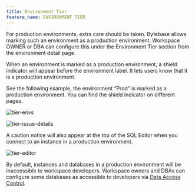 ```yaml
---
title: Environment Tier
feature_name: ENVIRONMENT_TIER
---
```


For production environments, extra care should be taken. Bytebase allows marking such an environment as a production environment. Workspace OWNER or DBA can configure this under the Environment Tier section from the environment detail page.

When an environment is marked as a production environment, a shield indicator will appear before the environment label. It lets users know that it is a production environment.

See the following example, the environment “Prod” is marked as a production environment. You can find the shield indicator on different pages.

![tier-envs](/content/docs/administration/tier/env-tier-envs.webp)

![tier-issue-details](/content/docs/administration/tier/env-tier-issue-details.webp)

A caution notice will also appear at the top of the SQL Editor when you connect to an instance in a production environment.

![tier-editor](/content/docs/administration/tier/env-tier-editor.webp)

By default, instances and databases in a production environment will be inaccessible to workspace developers. Workspace owners and DBAs can configure some databases as accessible to developers via [Data Access Control](/docs/security/data-access-control).
